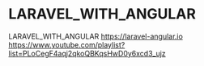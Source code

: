 # LARAVEL_WITH_ANGULAR
LARAVEL_WITH_ANGULAR
https://laravel-angular.io
https://www.youtube.com/playlist?list=PLoCegF4aqj2qkoQBKqsHwD0y6xcd3_ujz
